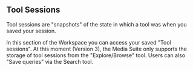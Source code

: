 Tool Sessions
---

Tool sessions are "snapshots" of the state in which a tool was when you saved your session.

In this section of the Workspace you can access your saved "Tool sessions". At this moment (Version 3), the Media Suite only supports the storage of tool sessions from the "Explore/Browse" tool. Users can also "Save queries" via the Search tool.